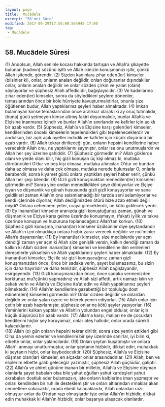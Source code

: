 ```yaml
---
layout: page
title:  Mucâdele
excerpt: "58'nci Sûre"
modified: 2017-09-29T17:50:00.564948 17:00
tag: 
 - Mucâdele
---
```


## 58. Mucâdele Sûresi

(1) Andolsun, Allah seninle kocası hakkında tartışan ve Allah’a şikayette bulunan (kadının) sözünü işitti ve Allah ikinizin konuşmanızı işitir, çünkü Allah işitendir, görendir.
(2) Sizden kadınlara zıhar eden(ler) kimseler (bilsinler ki), onlar, onların anaları değildir, onları doğuranlar dışındakiler onlar, onların anaları değildir ve onlar sözden çirkin ve yalan (olanı) söylüyorlar ve şüphesiz Allah affedicidir, bağışlayıcıdır.
(3) Ve kadınlarına zıhar eden(ler) kimseler, sonra da söyledikleri şeylere dönenler, temaslarından önce bir köle hürriyete kavuşturmalıdırlar, onunla size öğütlenen budur, Allah yaptıklarınız şeyleri haber almaktadır.
(4) İmkan bulamayan kimse temaslarından önce aralıksız olarak iki ay oruç tutmalıdır, (buna) gücü yetmeyen kimse altmış fakiri doyurmalıdır, bunlar Allah’a ve Elçisine inanmanız içindir ve bunlar Allah’ın sınırlarıdır ve kafirler için acıklı bir azab vardır.
(5) Şüphesiz, Allah’a ve Elçisine karşı gelen(ler) kimseler, kendilerinden önceki kimselerin tepelendikleri gibi tepeleneceklerdir  ve andolsun, biz açık açık ayetler indirdik ve kafirler için küçük düşürücü bir azab vardır.
(6) Allah tekrar dirilteceği gün, onların hepsini kendilerine haber verecektir Allah onu, ne yaptıklarını saymıştır, onlar ise onu unutmuşlardır ve Allah her şey üzerine şahiddir.
(7) Şüphesiz görmedin mi? Allah göklerde olanı ve yerde olanı bilir, hiç gizli konuşan üç kişi olmaz ki, mutlaka dördüncüleri O’dur ve beş kişi olmasa, mutlaka altıncıları O’dur ve bundan daha az olmasa ve daha çok olmasa, mutlaka nerede bulunsalar O, onlarla beraberdir, sonra kıyamet günü onlara yaptıkları şeyleri haber verir, çünkü Allah her şeyi bilendir.
(8) Gizli gizli konuşmaktan menedilen(ler) kimseleri görmedin mi? Sonra yine ondan menedildikleri şeye dönüyorlar ve Elçiye isyan ve düşmanlık ve günah hususunda gizli gizli konuşuyorlar ve sana geldikleri zaman Allah’ın onu selamlamadığı bir tarzda seni selamlıyorlar ve kendi içlerinde diyorlar, Allah dediğimizden ötürü bize azab etmeli değil miydi? Onlara cehennem yeter, oraya gireceklerdir, ne kötü gidilecek yerdir.
(9) Ey inanan(lar) kimseler aranızda gizli konuştuğunuz zaman, günah ve düşmanlık ve Elçiye karşı gelme üzerinde konuşmayın, (fakat) iyilik ve takva üzerinde konuşun ve huzuruna toplanacağınız Allah’tan korkun.
(10) Şüphesiz gizli konuşma, inanan(lar) kimseler üzülsünler diye  şeytandandır ve Allah’ın izni olmadıkça onlara hiçbir zarar verecek değildir ve mü’minler Allah’a dayansınlar. 
(11) Ey inanan(lar) kimseler, size meclislerde yer açın dendiği zaman yer açın ki Allah size genişlik versin, kalkın dendiği zaman da kalkın ki Allah sizden inanan(ları) kimseleri ve kendilerine ilim verilenleri derecelerle yükseltsin ve Allah yaptıklarınız şeyleri haber almaktadır.
(12) Ey inanan(lar) kimseler, Elçi ile siz gizli konuşacağınız zaman gizli konuşmanızdan önce, önce bir sadaka verin, şayet bulamazsınız, bu sizin için daha hayırlıdır ve daha temizdir, şüphesiz Allah bağışlayandır, esirgeyendir.
(13) Gizli konuşmanızdan önce, önce sadaka vermenizden korktunuz mu?çünkü yapmadınız ve Allah sizi affetti, artık namazı kılın ve zekatı verin ve Allah’a ve Elçisine ita’at edin ve Allah yaptıklarınız şeyleri bilmektedir.
(14) Allah’ın kendilerine gazabettiği bir topluluğu dost edinen(leri) kimseleri görmedin mi? Onlar sizden değildir ve onlardan değildir ve onlar yalan üzere ve bilerek yemin ediyorlar.
(15) Allah onlar için çetin bir azab hazırlamıştır, şüphesiz onlar ne kötü şeyler yapıyorlar.
(16) Yeminlerini kalkan yaptılar ve Allah’ın yolundan engel oldular, onlar için küçük düşürücü bir azab  vardır.
(17) Allah'a karşı, malları ne de çocukları kendilerini hiçbir şey koruyamaz, onlar ateş halkıdır, onlar orada sürekli kalacaklardır.	
(18) Allah (o) gün onların hepsini tekrar diriltir, sonra size yemin ettikleri gibi O’na da yemin ederler ve kendilerini bir şey üzerinde sanırlar, iyi bilin ki, elbette onlar, onlar yalancılardır.
(19) Onları şeytan kuşatmıştır ve onlara Allah'ı anmayı unutturmuştur, onlar şeytanın hizbidir, dikkat edin, muhakkak ki şeytanın hizbi, onlar kaybedecektir.
(20) Şüphesiz, Allah’a ve Elçisine düşman olan(lar) kimseler, en alçaklar onlar arasındadırlar.
(21) Allah, ben ve elçilerim elbette galib geleceğiz yazmıştır, şüphesiz Allah güçlüdür, galiptir.
(22)  Allah’a ve ahiret gününe inanan bir milletin, Allah’a ve Elçisine düşman olanlarla şayet babaları olsa bile yahut oğulları yahut kardeşleri yahut akrabaları dostluk eder bulamazsın, işte onların kalblerine iman yazmıştır ve onları kendinden bir ruh ile desteklemiştir ve onları altlarından ırmaklar akan cennetlere sokacaktır, orada ebedi kalacaklardır, Allah onlardan razı olmuştur onlar da O’ndan razı olmuşlardır işte onlar Allah’ın hizbidir, dikkat edin muhakkak ki Allah’ın hizbidir, onlar başarıya ulaşacak olanlardır.
